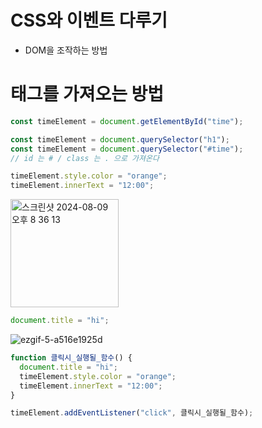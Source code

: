 # CSS와 이벤트 다루기
- DOM을 조작하는 방법

# 태그를 가져오는 방법

```jsx
const timeElement = document.getElementById("time");

const timeElement = document.querySelector("h1");
const timeElement = document.querySelector("#time");
// id 는 # / class 는 . 으로 가져온다
```

```jsx
timeElement.style.color = "orange";
timeElement.innerText = "12:00";
```
<img width="173" alt="스크린샷 2024-08-09 오후 8 36 13" src="https://github.com/user-attachments/assets/1fb2273d-49b9-4c6e-aff2-610ae939d411">


```jsx
document.title = "hi";
```
![ezgif-5-a516e1925d](https://github.com/user-attachments/assets/8e55204c-0a90-4c1d-829d-9f48a40e96b0)


```jsx
function 클릭시_실행될_함수() {
  document.title = "hi";
  timeElement.style.color = "orange";
  timeElement.innerText = "12:00";
}

timeElement.addEventListener("click", 클릭시_실행될_함수);
```

